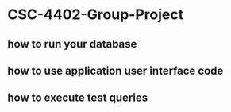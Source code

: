 # CSC-4402-Group-Project

## how to run your database

## how to use application user interface code 

## how to execute test queries
